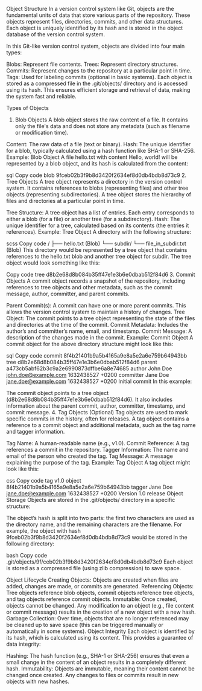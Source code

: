 Object Structure
In a version control system like Git, objects are the fundamental units of data that store various parts of the repository. These objects represent files, directories, commits, and other data structures. Each object is uniquely identified by its hash and is stored in the object database of the version control system.

In this Git-like version control system, objects are divided into four main types:

Blobs: Represent file contents.
Trees: Represent directory structures.
Commits: Represent changes to the repository at a particular point in time.
Tags: Used for labeling commits (optional in basic systems).
Each object is stored as a compressed file in the .git/objects/ directory and is accessed using its hash. This ensures efficient storage and retrieval of data, making the system fast and reliable.

Types of Objects
1. Blob Objects
A blob object stores the raw content of a file. It contains only the file's data and does not store any metadata (such as filename or modification time).

Content: The raw data of a file (text or binary).
Hash: The unique identifier for a blob, typically calculated using a hash function like SHA-1 or SHA-256.
Example: Blob Object
A file hello.txt with content Hello, world! will be represented by a blob object, and its hash is calculated from the content:

sql
Copy code
blob 9fceb02b3f9b8d3420f2634ef8d0db4bdb8d73c9
2. Tree Objects
A tree object represents a directory in the version control system. It contains references to blobs (representing files) and other tree objects (representing subdirectories). A tree object stores the hierarchy of files and directories at a particular point in time.

Tree Structure: A tree object has a list of entries. Each entry corresponds to either a blob (for a file) or another tree (for a subdirectory).
Hash: The unique identifier for a tree, calculated based on its contents (the entries it references).
Example: Tree Object
A directory with the following structure:

scss
Copy code
/
├── hello.txt (Blob)
└── subdir/
    └── file_in_subdir.txt (Blob)
This directory would be represented by a tree object that contains references to the hello.txt blob and another tree object for subdir. The tree object would look something like this:

Copy code
tree d8b2e68d8b084b35ff47e1e3b6e0dbab512f84d6
3. Commit Objects
A commit object records a snapshot of the repository, including references to tree objects and other metadata, such as the commit message, author, committer, and parent commits.

Parent Commit(s): A commit can have one or more parent commits. This allows the version control system to maintain a history of changes.
Tree Object: The commit points to a tree object representing the state of the files and directories at the time of the commit.
Commit Metadata: Includes the author’s and committer’s name, email, and timestamp.
Commit Message: A description of the changes made in the commit.
Example: Commit Object
A commit object for the above directory structure might look like this:

sql
Copy code
commit 8f4b21401b9a5b4165a9e8a5e2a6e759b64943bb
tree d8b2e68d8b084b35ff47e1e3b6e0dbab512f84d6
parent a473cb5abf62b3c9a2e6990873dffbe6a8e74685
author John Doe <john.doe@example.com> 1632438527 +0200
committer Jane Doe <jane.doe@example.com> 1632438527 +0200
Initial commit
In this example:

The commit object points to a tree object (d8b2e68d8b084b35ff47e1e3b6e0dbab512f84d6).
It also includes information about the parent commit, author, committer, timestamp, and commit message.
4. Tag Objects (Optional)
Tag objects are used to mark specific commits in the history, often for releases. A tag object contains a reference to a commit object and additional metadata, such as the tag name and tagger information.

Tag Name: A human-readable name (e.g., v1.0).
Commit Reference: A tag references a commit in the repository.
Tagger Information: The name and email of the person who created the tag.
Tag Message: A message explaining the purpose of the tag.
Example: Tag Object
A tag object might look like this:

css
Copy code
tag v1.0
object 8f4b21401b9a5b4165a9e8a5e2a6e759b64943bb
tagger Jane Doe <jane.doe@example.com> 1632438527 +0200
Version 1.0 release
Object Storage
Objects are stored in the .git/objects/ directory in a specific structure:

The object’s hash is split into two parts: the first two characters are used as the directory name, and the remaining characters are the filename.
For example, the object with hash 9fceb02b3f9b8d3420f2634ef8d0db4bdb8d73c9 would be stored in the following directory:

bash
Copy code
.git/objects/9f/ceb02b3f9b8d3420f2634ef8d0db4bdb8d73c9
Each object is stored as a compressed file (using zlib compression) to save space.

Object Lifecycle
Creating Objects: Objects are created when files are added, changes are made, or commits are generated.
Referencing Objects: Tree objects reference blob objects, commit objects reference tree objects, and tag objects reference commit objects.
Immutable: Once created, objects cannot be changed. Any modification to an object (e.g., file content or commit message) results in the creation of a new object with a new hash.
Garbage Collection: Over time, objects that are no longer referenced may be cleaned up to save space (this can be triggered manually or automatically in some systems).
Object Integrity
Each object is identified by its hash, which is calculated using its content. This provides a guarantee of data integrity:

Hashing: The hash function (e.g., SHA-1 or SHA-256) ensures that even a small change in the content of an object results in a completely different hash.
Immutability: Objects are immutable, meaning their content cannot be changed once created. Any changes to files or commits result in new objects with new hashes.